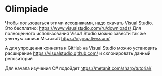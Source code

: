 # Olimpiade
Чтобы пользоваться этими исходниками, надо скачать Visual Studio. Это бесплатно: https://www.visualstudio.com/ru/downloads/
Для полноценного использования Visual Studio можно завести так же учетную запись Microsoft https://signup.live.com/

А для упрощения коннекта к GitHub на Visual Studio можно установить расширение https://visualstudio.github.com/ и склонировать данный репозиторий

Для начала изучения C# подойдет https://metanit.com/sharp/tutorial/
